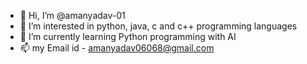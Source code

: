 - 👋 Hi, I’m @amanyadav-01
- 👀 I’m interested in python, java, c and c++ programming languages
- 🌱 I’m currently learning Python programming with AI 
- 📫 my Email id - amanyadav06068@gmail.com

<!---
amanyadav-01/amanyadav-01 is a ✨ special ✨ repository because its `README.md` (this file) appears on your GitHub profile.
You can click the Preview link to take a look at your changes.
--->
